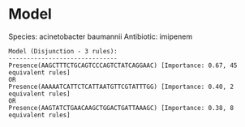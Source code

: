 
# Model

Species: acinetobacter baumannii
Antibiotic: imipenem

```
Model (Disjunction - 3 rules):
------------------------------
Presence(AAGCTTTCTGCAGTCCCAGTCTATCAGGAAC) [Importance: 0.67, 45 equivalent rules]
OR
Presence(AAAAATCATTCTCATTAATGTTCGTATTTGG) [Importance: 0.40, 2 equivalent rules]
OR
Presence(AAGTATCTGAACAAGCTGGACTGATTAAAGC) [Importance: 0.38, 8 equivalent rules]

```


